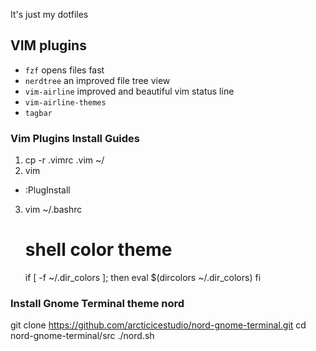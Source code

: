 It's just my dotfiles


## VIM plugins

- `fzf` opens files fast
- `nerdtree` an improved file tree view
- `vim-airline` improved and beautiful vim status line
- `vim-airline-themes` 
- `tagbar` 

### Vim Plugins Install Guides

1. cp -r .vimrc .vim ~/
2. vim
* :PlugInstall
3. vim ~/.bashrc
    # shell color theme
    if [ -f ~/.dir_colors ]; then
        eval $(dircolors ~/.dir_colors)
    fi

### Install Gnome Terminal theme nord
git clone https://github.com/arcticicestudio/nord-gnome-terminal.git
cd nord-gnome-terminal/src
./nord.sh

